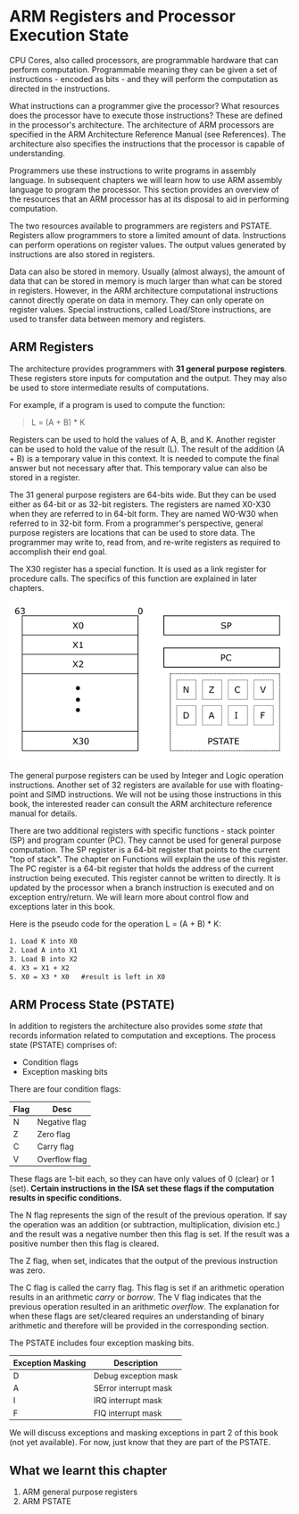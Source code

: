 # ARM Registers and Processor Execution State

CPU Cores, also called processors, are programmable hardware that can perform computation. Programmable meaning they can be given a set of instructions - encoded as bits - and they will perform the computation as directed in the instructions.

What instructions can a programmer give the processor? What resources does the processor have to execute those instructions? These are defined in the processor's architecture. The architecture of ARM processors are specified in the ARM Architecture Reference Manual (see References). The architecture also specifies the instructions that the processor is capable of understanding.

Programmers use these instructions to write programs in assembly language. In subsequent chapters we will learn how to use ARM assembly language to program the processor. This section provides an overview of the resources that an ARM processor has at its disposal to aid in performing computation.

The two resources available to programmers are registers and PSTATE. Registers allow programmers to store a limited amount of data. Instructions can perform operations on register values. The output values generated by instructions are also stored in registers.

Data can also be stored in memory. Usually (almost always), the amount of data that can be stored in memory is much larger than what can be stored in registers. However, in the ARM architecture computational instructions cannot directly operate on data in memory. They can only operate on register values. Special instructions, called Load/Store instructions, are used to transfer data between memory and registers. 

## ARM Registers

The architecture provides programmers with **31 general purpose registers**. These registers store inputs for computation and the output. They may also be used to store intermediate results of computations.

For example, if a program is used to compute the function:

> L = (A + B) * K

Registers can be used to hold the values of A, B, and K. Another register can be used to hold the value of the result (L). The result of the addition (A + B) is a temporary value in this context. It is needed to compute the final answer but not necessary after that. This temporary value can also be stored in a register.

The 31 general purpose registers are 64-bits wide. But they can be used either as 64-bit or as 32-bit registers. The registers are named X0-X30 when they are referred to in 64-bit form. They are named W0-W30 when referred to in 32-bit form. From a programmer's perspective, general purpose registers are locations that can be used to store data. The programmer may write to, read from, and re-write registers as required to accomplish their end goal.

The X30 register has a special function. It is used as a link register for procedure calls. The specifics of this function are explained in later chapters.


![ARM Registers](images/armRegs.png "ARM Registers")

The general purpose registers can be used by Integer and Logic operation instructions. Another set of 32 registers are available for use with floating-point and SIMD instructions. We will not be using those instructions in this book, the interested reader can consult the ARM architecture reference manual for details.

There are two additional registers with specific functions - stack pointer (SP) and program counter (PC). They cannot be used for general purpose computation. The SP register is a 64-bit register that points to the current "top of stack". The chapter on Functions will explain the use of this register. The PC register is a 64-bit register that holds the address of the current instruction being executed. This register cannot be written to directly. It is updated by the processor when a branch instruction is executed and on exception entry/return. We will learn more about control flow and exceptions later in this book.


Here is the pseudo code for the operation  L = (A + B) * K:  
```
1. Load K into X0
2. Load A into X1
3. Load B into X2
4. X3 = X1 + X2
5. X0 = X3 * X0   #result is left in X0
```

## ARM Process State (PSTATE)

In addition to registers the architecture also provides some *state* that records information related to computation and exceptions. The process state (PSTATE) comprises of:
   - Condition flags
   - Exception masking bits

There are four condition flags:

| Flag | Desc |
|---- | ---- |
| N | Negative flag |
| Z | Zero flag |
| C | Carry flag |
| V | Overflow flag |

These flags are 1-bit each, so they can have only values of 0 (clear) or 1 (set). **Certain instructions in the ISA set these flags if the computation results in specific conditions.**

The N flag represents the sign of the result of the previous operation. If say the operation was an addition (or subtraction, multiplication, division etc.) and the result was a negative number then this flag is set. If the result was a positive number then this flag is cleared.

The Z flag, when set, indicates that the output of the previous instruction was zero. 

The C flag is called the carry flag. This flag is set if an arithmetic operation results in an arithmetic *carry* or *borrow*. The V flag indicates that the previous operation resulted in an arithmetic *overflow*. The explanation for when these flags are set/cleared requires an understanding of binary arithmetic and therefore will be provided in the corresponding section.


The PSTATE includes four exception masking bits.

| Exception Masking | Description |
|---- | ---- |
| D | Debug exception mask  |
| A | SError interrupt mask |
| I | IRQ interrupt mask |
| F | FIQ interrupt mask |

We will discuss exceptions and masking exceptions in part 2 of this book (not yet available). For now, just know that they are part of the PSTATE.


## What we learnt this chapter
   1. ARM general purpose registers 
   2. ARM PSTATE

